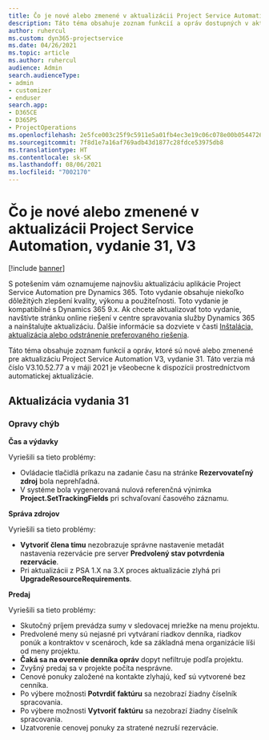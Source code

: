 ```yaml
---
title: Čo je nové alebo zmenené v aktualizácii Project Service Automation, vydanie 31, V3
description: Táto téma obsahuje zoznam funkcií a opráv dostupných v aktualizácii Project Service Automation, vydanie 31, V3
author: ruhercul
ms.custom: dyn365-projectservice
ms.date: 04/26/2021
ms.topic: article
ms.author: ruhercul
audience: Admin
search.audienceType:
- admin
- customizer
- enduser
search.app:
- D365CE
- D365PS
- ProjectOperations
ms.openlocfilehash: 2e5fce003c25f9c5911e5a01fb4ec3e19c06c078e00b054472699a522b9cd070
ms.sourcegitcommit: 7f8d1e7a16af769adb43d1877c28fdce53975db8
ms.translationtype: HT
ms.contentlocale: sk-SK
ms.lasthandoff: 08/06/2021
ms.locfileid: "7002170"
---
```

# <a name="whats-new-or-changed-in-project-service-automation-update-release-31-v3"></a>Čo je nové alebo zmenené v aktualizácii Project Service Automation, vydanie 31, V3

[!include [banner](../includes/psa-now-project-operations.md)]

S potešením vám oznamujeme najnovšiu aktualizáciu aplikácie Project Service Automation pre Dynamics 365. Toto vydanie obsahuje niekoľko dôležitých zlepšení kvality, výkonu a použiteľnosti. Toto vydanie je kompatibilné s Dynamics 365 9.x. Ak chcete aktualizovať toto vydanie, navštívte stránku online riešení v centre spravovania služby Dynamics 365 a nainštalujte aktualizáciu. Ďalšie informácie sa dozviete v časti [Inštalácia, aktualizácia alebo odstránenie preferovaného riešenia](/power-platform/admin/install-remove-preferred-solution).

Táto téma obsahuje zoznam funkcií a opráv, ktoré sú nové alebo zmenené pre aktualizáciu Project Service Automation V3, vydanie 31. Táto verzia má číslo V3.10.52.77 a v máji 2021 je všeobecne k dispozícii prostredníctvom automatickej aktualizácie.

## <a name="update-release-31"></a>Aktualizácia vydania 31

### <a name="bug-fixes"></a>Opravy chýb

**Čas a výdavky**

Vyriešili sa tieto problémy:

- Ovládacie tlačidlá príkazu na zadanie času na stránke **Rezervovateľný zdroj** bola neprehľadná.
- V systéme bola vygenerovaná nulová referenčná výnimka **Project.SetTrackingFields** pri schvaľovaní časového záznamu.

**Správa zdrojov**

Vyriešili sa tieto problémy:

- **Vytvoriť člena tímu** nezobrazuje správne nastavenie metadát nastavenia rezervácie pre server **Predvolený stav potvrdenia rezervácie**.
- Pri aktualizácii z PSA 1.X na 3.X proces aktualizácie zlyhá pri **UpgradeResourceRequirements**.


**Predaj**

Vyriešili sa tieto problémy:

- Skutočný príjem prevádza sumy v sledovacej mriežke na menu projektu.
- Predvolené meny sú nejasné pri vytváraní riadkov denníka, riadkov ponúk a kontraktov v scenároch, kde sa základná mena organizácie líši od meny projektu.
- **Čaká sa na overenie denníka opráv** dopyt nefiltruje podľa projektu.
- Zvyšný predaj sa v projekte počíta nesprávne.
- Cenové ponuky založené na kontakte zlyhajú, keď sú vytvorené bez cenníka.
- Po výbere možnosti **Potvrdiť faktúru** sa nezobrazí žiadny číselník spracovania.
- Po výbere možnosti **Vytvoriť faktúru** sa nezobrazí žiadny číselník spracovania.
- Uzatvorenie cenovej ponuky za stratené nezruší rezervácie.







